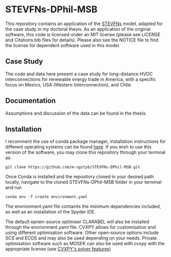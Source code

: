 # STEVFNs-DPhil-MSB
This repository contains an application of the [STEVFNs](https://github.com/OmNomNomzzz/STEVFNs) model, adapted for the case study in my doctoral thesis.
As an application of the original software, this code is licensed under an MIT license (please see LICENSE and Citations.bib files for details).
Please also see the NOTICE file to find the license for dependent software used in this model.
## Case Study
The code and data here present a case study for long-distance HVDC interconnections for renewable energy trade in America, with a specific focus on Mexico, USA (Western Interconnection), and Chile. 
## Documentation
Assumptions and discussion of the data can be found in the thesis.
## Installation
I recomment the use of conda package manager, installation instructions for different operating systems can be found  [here](https://docs.conda.io/projects/conda/en/latest/user-guide/install/index.html). If you wish to use this version of the software, you may clone this repository through your terminal as:

```
git clone https://github.com/m-sgstyb/STEVFNs-DPhil-MSB.git
```

Once Conda is installed and the repository cloned in your desired path locally, navigate to the cloned STEVFNs-DPhil-MSB folder in your terminal and run 
```
conda env -f create environment.yaml
```
The envrionment.yaml file containts the minimum dependencies included, as well as an installation of the Spyder IDE.

The default opnen-source optimiser CLARABEL will also be installed through the envrionment.yaml file. CVXPY allows for customisation and using different optimisation software. Other open-source options include SCS and ECOS and may also be used depending on your needs. Private optimisation software such as MOSEK can also be used with cvxpy with the appropriate license (see [CVXPY's solver features](https://www.cvxpy.org/tutorial/solvers/index.html))

